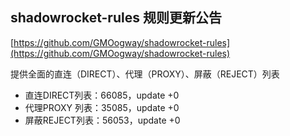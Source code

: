 ## shadowrocket-rules 规则更新公告

[https://github.com/GMOogway/shadowrocket-rules](https://github.com/GMOogway/shadowrocket-rules)

提供全面的直连（DIRECT）、代理（PROXY）、屏蔽（REJECT）列表
- 直连DIRECT列表：66085，update +0
- 代理PROXY 列表：35085，update +0
- 屏蔽REJECT列表：56053，update +0
